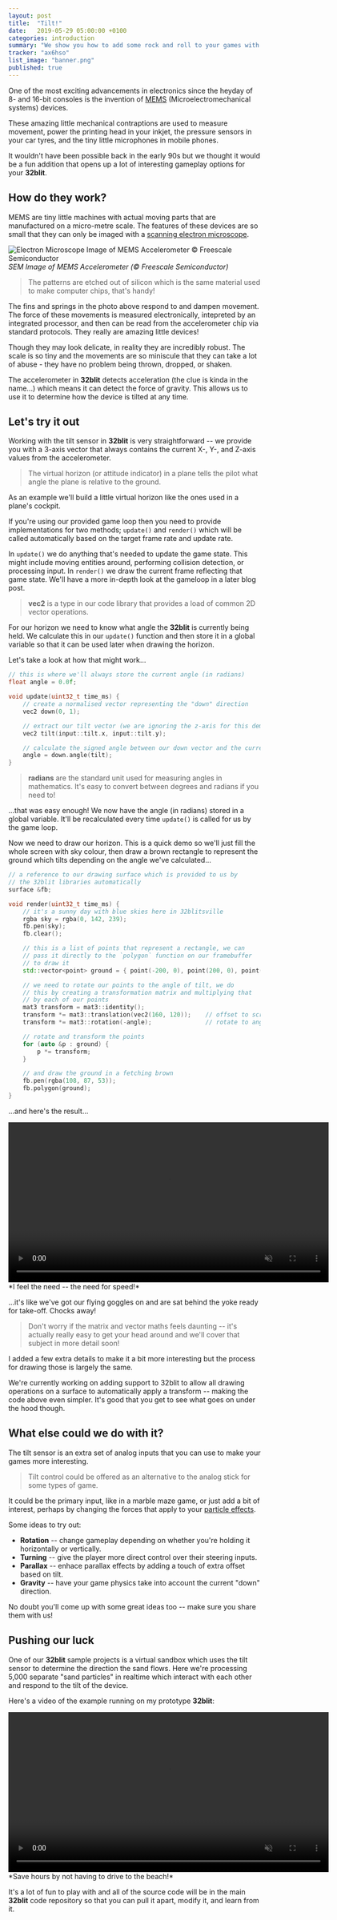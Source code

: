 ```yaml
---
layout: post
title:  "Tilt!"
date:   2019-05-29 05:00:00 +0100
categories: introduction
summary: "We show you how to add some rock and roll to your games with a motion sensor."
tracker: "ax6hso"
list_image: "banner.png"
published: true
---
```

One of the most exciting advancements in electronics since the heyday of 8- and 16-bit consoles is the invention of [MEMS](https://en.wikipedia.org/wiki/Microelectromechanical_systems) (Microelectromechanical systems) devices.

These amazing little mechanical contraptions are used to measure movement, power the printing head in your inkjet, the pressure sensors in your car tyres, and the tiny little microphones in mobile phones.

It wouldn't have been possible back in the early 90s but we thought it would be a fun addition that opens up a lot of interesting gameplay options for your **32blit**.

## How do they work?

MEMS are tiny little machines with actual moving parts that are manufactured on a micro-metre scale. The features of these devices are so small that they can only be imaged with a [scanning electron microscope](https://en.wikipedia.org/wiki/Scanning_electron_microscope).

![Electron Microscope Image of MEMS Accelerometer © Freescale Semiconductor](accelerometer-sem-image.png)
*SEM Image of MEMS Accelerometer (© Freescale Semiconductor)*

> The patterns are etched out of silicon which is the same material used to make computer chips, that's handy!

The fins and springs in the photo above respond to and dampen movement. The force of these movements is measured electronically, intepreted by an integrated processor, and then can be read from the accelerometer chip via standard protocols. They really are amazing little devices!

Though they may look delicate, in reality they are incredibly robust. The scale is so tiny and the movements are so miniscule that they can take a lot of abuse - they have no problem being thrown, dropped, or shaken.

The accelerometer in **32blit** detects acceleration (the clue is kinda in the name...) which means it can detect the force of gravity. This allows us to use it to determine how the device is tilted at any time.

## Let's try it out
Working with the tilt sensor in **32blit** is very straightforward -- we provide you with a 3-axis vector that always contains the current X-, Y-, and Z-axis values from the accelerometer.

> The virtual horizon (or attitude indicator) in a plane tells the pilot what angle the plane is relative to the ground.

As an example we'll build a little virtual horizon like the ones used in a plane's cockpit.

If you're using our provided game loop then you need to provide implementations for two methods; `update()` and `render()` which will be called automatically based on the target frame rate and update rate.

In `update()` we do anything that's needed to update the game state. This might include moving entities around, performing collision detection, or processing input. In `render()` we draw the current frame reflecting that game state. We'll have a more in-depth look at the gameloop in a later blog post.

> **vec2** is a type in our code library that provides a load of common 2D vector operations.

For our horizon we need to know what angle the **32blit** is currently being held. We calculate this in our `update()` function and then store it in a global variable so that it can be used later when drawing the horizon.

Let's take a look at how that might work...

```c++
// this is where we'll always store the current angle (in radians)
float angle = 0.0f;

void update(uint32_t time_ms) {
    // create a normalised vector representing the "down" direction
    vec2 down(0, 1);

    // extract our tilt vector (we are ignoring the z-axis for this demo)
    vec2 tilt(input::tilt.x, input::tilt.y);

    // calculate the signed angle between our down vector and the current tilt
    angle = down.angle(tilt);
}
```

> **radians** are the standard unit used for measuring angles in mathematics. It's easy to convert between degrees and radians if you need to!

...that was easy enough! We now have the angle (in radians) stored in a global variable. It'll be recalculated every time `update()` is called for us by the game loop.

Now we need to draw our horizon. This is a quick demo so we'll just fill the whole screen with sky colour, then draw a brown rectangle to represent the ground which tilts depending on the angle we've calculated...

```c++
// a reference to our drawing surface which is provided to us by
// the 32blit libraries automatically
surface &fb;

void render(uint32_t time_ms) {
    // it's a sunny day with blue skies here in 32blitsville
    rgba sky = rgba(0, 142, 239);
    fb.pen(sky);
    fb.clear();

    // this is a list of points that represent a rectangle, we can
    // pass it directly to the `polygon` function on our framebuffer
    // to draw it
    std::vector<point> ground = { point(-200, 0), point(200, 0), point(200, 200), point(-200, 200) };

    // we need to rotate our points to the angle of tilt, we do
    // this by creating a transformation matrix and multiplying that
    // by each of our points
    mat3 transform = mat3::identity();
    transform *= mat3::translation(vec2(160, 120));    // offset to screen centre
    transform *= mat3::rotation(-angle);               // rotate to angle

    // rotate and transform the points
    for (auto &p : ground) {
        p *= transform;
    }

    // and draw the ground in a fetching brown
    fb.pen(rgba(108, 87, 53));
    fb.polygon(ground);
}
```

...and here's the result...

<video width="640" loop autoplay muted playsinline>
    <source src="virtual-horizon-demo.mp4" type="video/mp4">
    Sorry, your browser doesn't support embedded videos.
</video>*I feel the need -- the need for speed!*

...it's like we've got our flying goggles on and are sat behind the yoke ready for take-off. Chocks away!

> Don't worry if the matrix and vector maths feels daunting -- it's actually really easy to get your head
> around and we'll cover that subject in more detail soon!

I added a few extra details to make it a bit more interesting but the process for drawing those is largely the same.

We're currently working on adding support to 32blit to allow all drawing operations on a surface to automatically apply a transform -- making the code above even simpler. It's good that you get to see what goes on under the hood though.

## What else could we do with it?
The tilt sensor is an extra set of analog inputs that you can use to make your games more interesting.

> Tilt control could be offered as an alternative to the analog stick for some types of game.

It could be the primary input, like in a marble maze game, or just add a bit of interest, perhaps by changing the forces that apply to your [particle effects](/posts/2019/05/25/particle-effects).

Some ideas to try out:

- **Rotation** -- change gameplay depending on whether you're holding it horizontally or vertically.
- **Turning** -- give the player more direct control over their steering inputs.
- **Parallax** -- enhace parallax effects by adding a touch of extra offset based on tilt.
- **Gravity** -- have your game physics take into account the current "down" direction.

No doubt you'll come up with some great ideas too -- make sure you share them with us!

## Pushing our luck
One of our **32blit** sample projects is a virtual sandbox which uses the tilt sensor to determine the direction the sand flows. Here we're processing 5,000 separate "sand particles" in realtime which interact with each other and respond to the tilt of the device.

Here's a video of the example running on my prototype **32blit**:

<video width="640" loop autoplay muted playsinline>
    <source src="sandbox-demo.mp4" type="video/mp4">
    Sorry, your browser doesn't support embedded videos.
</video>*Save hours by not having to drive to the beach!*

It's a lot of fun to play with and all of the source code will be in the main **32blit** code repository so that you can pull it apart, modify it, and learn from it.